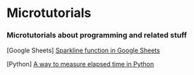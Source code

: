 # Microtutorials

### Microtutorials about programming and related stuff 

[Google Sheets] [Sparkline function in Google Sheets](https://github.com/rfaria/Microtutorials/blob/main/Google%20Sheets/sparkline)

[Python] [A way to measure elapsed time in Python](https://github.com/rfaria/Microtutorials/blob/main/Python/CountTime.py)
